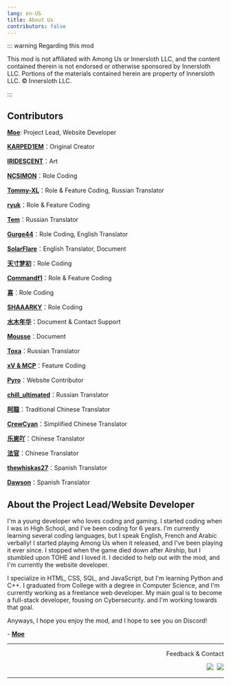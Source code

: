```yaml
---
lang: en-US
title: About Us
contributors: false
---
```


::: warning Regarding this mod

This mod is not affiliated with Among Us or Innersloth LLC, and the content contained therein is not endorsed or otherwise sponsored by Innersloth LLC. Portions of the materials contained herein are property of Innersloth LLC. © Innersloth LLC.

:::

## Contributors

[**Moe**](https://github.com/0xDrMoe): Project Lead, Website Developer

[**KARPED1EM**](https://github.com/KARPED1EM)：Original Creator

[**IRIDESCENT**](https://space.bilibili.com/434079598)：Art

[**NCSIMON**](https://github.com/NCSIMON)：Role Coding

[**Tommy-XL**](https://github.com/Tommy-XL)：Role & Feature Coding, Russian Translator

[**ryuk**](https://github.com/ryuk201198)：Role & Feature Coding

[**Tem**](https://github.com/mogekonik1)：Russian Translator

[**Gurge44**](https://www.youtube.com/@200iqguy)：Role Coding, English Translator

[**SolarFlare**](https://www.twitch.tv/kinesylve)：English Translator, Document

[**天寸梦初**](https://github.com/Huier-Huang)：Role Coding

[**Commandf1**](https://github.com/commandf1)：Role & Feature Coding

[**喜**](https://github.com/pear666)：Role Coding

[**SHAAARKY**](https://github.com/SHAAARKY)：Role Coding

[**水木年华**](#)：Document & Contact Support

[**Mousse**](https://github.com/Sand-and-Beans)：Document

[**Тоха**](#)：Russian Translator

[**xV & MCP**](https://github.com/xVCantCode)：Feature Coding

[**Pyro**](https://youtube.com/@Pyro0TV)：Website Contributor

[**chill_ultimated**](https://www.youtube.com/@chill_ultimated)：Russian Translator

[**阿龍**](https://github.com/NetherDragonTw)：Traditional Chinese Translator

[**CrewCyan**](https://github.com/CrewCyan)：Simplified Chinese Translator

[**乐崽吖**](https://github.com/LezaiYa)：Chinese Translator

[**法官**](https://github.com/hinhinarrrrrr)：Chinese Translator

[**thewhiskas27**](https://github.com/Thewhiskas27)：Spanish Translator

[**Dawson**](#)：Spanish Translator


## About the Project Lead/Website Developer

I'm a young developer who loves coding and gaming. I started coding when I was in High School, and I've been coding for 6 years. I'm currently learning several coding languages, but I speak English, French and Arabic verbally! I started playing Among Us when it released, and I've been playing it ever since. I stopped when the game died down after Airship, but I stumbled upon TOHE and I loved it. I decided to help out with the mod, and I'm currently the website developer. 

I specialize in HTML, CSS, SQL, and JavaScript, but I'm learning Python and C++. I graduated from College with a degree in Computer Science, and I'm currently working as a freelance web developer. My main goal is to become a full-stack developer, fousing on Cybersecurity. and I'm working towards that goal.

Anyways, I hope you enjoy the mod, and I hope to see you on Discord!

\- [**Moe**](https://github.com/0xDrMoe)

---

<p align="right">Feedback & Contact</p>

<p align="right">
<a href="https://discord.gg/tohe" target="_blank"><img src="https://img.shields.io/badge/Discord%20-%231DA1F2.svg?&style=for-the-badge&logo=discord&logoColor=white&color=5662f6"/></a>&nbsp;
<a href="https://github.com/0xDrMoe/TownofHost-Enhanced" target="_blank"><img src="https://img.shields.io/badge/Github%20-%231DA1F2.svg?&style=for-the-badge&logo=github&logoColor=white&color=181717"/></a>
</p>

---